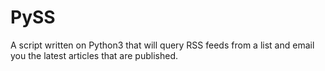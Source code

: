 # PySS
A script written on Python3 that will query RSS feeds from a list and email you the latest articles that are published. 
